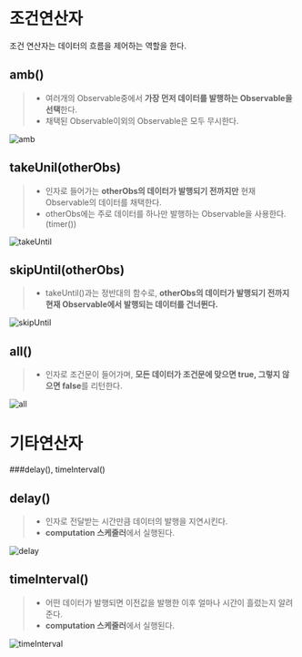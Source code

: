 # 조건연산자

조건 연산자는 데이터의 흐름을 제어하는 역할을 한다.



## amb()

> - 여러개의 Observable중에서 **가장 먼저 데이터를 발행하는 Observable을 선택**한다.
> - 채택된 Observable이외의 Observable은 모두 무시한다.

![amb](https://raw.github.com/wiki/ReactiveX/RxJava/images/rx-operators/amb.png)



## takeUnil(otherObs)

> - 인자로 들어가는 **otherObs의 데이터가 발행되기 전까지만** 현재 Observable의 데이터를 채택한다.
> - otherObs에는 주로 데이터를 하나만 발행하는 Observable을 사용한다.(timer())

![takeUntil](https://raw.github.com/wiki/ReactiveX/RxJava/images/rx-operators/takeUntil.png)



## skipUntil(otherObs)

> - takeUntil()과는 정반대의 함수로, **otherObs의 데이터가 발행되기 전까지 현재 Observable에서 발행되는 데이터를 건너뛴다.**

![skipUntil](https://raw.github.com/wiki/ReactiveX/RxJava/images/rx-operators/skipUntil.png)



## all()

> - 인자로 조건문이 들어가며, **모든 데이터가 조건문에 맞으면 true, 그렇지 않으면 false**를 리턴한다.

![all](https://raw.github.com/wiki/ReactiveX/RxJava/images/rx-operators/all.png)



# 기타연산자

###delay(), timeInterval()



## delay()

> - 인자로 전달받는 시간만큼 데이터의 발행을 지연시킨다.
> - **computation 스케줄러**에서 실행된다.

![delay](https://raw.github.com/wiki/ReactiveX/RxJava/images/rx-operators/delay.png)



## timeInterval()

> - 어떤 데이터가 발행되면 이전값을 발행한 이후 얼마나 시간이 흘렀는지 알려준다.
> - **computation 스케줄러**에서 실행된다.

![timeInterval](https://raw.github.com/wiki/ReactiveX/RxJava/images/rx-operators/timeInterval.png)

